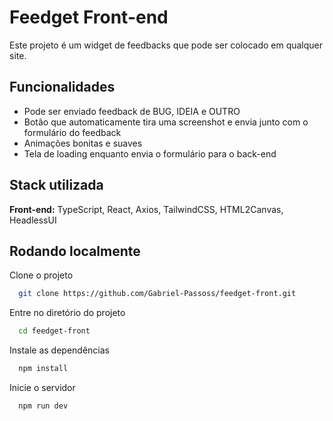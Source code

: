 
# Feedget Front-end

Este projeto é um widget de feedbacks que pode ser colocado em qualquer site.


## Funcionalidades

- Pode ser enviado feedback de BUG, IDEIA e OUTRO
- Botão que automaticamente tira uma screenshot e envia junto com o formulário do feedback
- Animações bonitas e suaves
- Tela de loading enquanto envia o formulário para o back-end


## Stack utilizada

**Front-end:** TypeScript, React, Axios, TailwindCSS, HTML2Canvas, HeadlessUI


## Rodando localmente

Clone o projeto

```bash
  git clone https://github.com/Gabriel-Passoss/feedget-front.git
```

Entre no diretório do projeto

```bash
  cd feedget-front
```

Instale as dependências

```bash
  npm install
```

Inicie o servidor

```bash
  npm run dev
```


